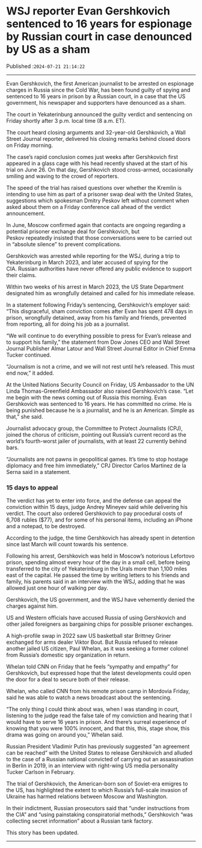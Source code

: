 # WSJ reporter Evan Gershkovich sentenced to 16 years for espionage by Russian court in case denounced by US as a sham

Published :`2024-07-21 21:14:22`

---

Evan Gershkovich, the first American journalist to be arrested on espionage charges in Russia since the Cold War, has been found guilty of spying and sentenced to 16 years in prison by a Russian court, in a case that the US government, his newspaper and supporters have denounced as a sham.

The court in Yekaterinburg announced the guilty verdict and sentencing on Friday shortly after 3 p.m. local time (8 a.m. ET).

The court heard closing arguments and 32-year-old Gershkovich, a Wall Street Journal reporter, delivered his closing remarks behind closed doors on Friday morning.

The case’s rapid conclusion comes just weeks after Gershkovich first appeared in a glass cage with his head recently shaved at the start of his trial on June 26. On that day, Gershkovich stood cross-armed, occasionally smiling and waving to the crowd of reporters.

The speed of the trial has raised questions over whether the Kremlin is intending to use him as part of a prisoner swap deal with the United States, suggestions which spokesman Dmitry Peskov left without comment when asked about them on a Friday conference call ahead of the verdict announcement.

In June, Moscow confirmed again that contacts are ongoing regarding a potential prisoner exchange deal for Gershkovich, but Peskov repeatedly insisted that those conversations were to be carried out in “absolute silence” to prevent complications.

Gershkovich was arrested while reporting for the WSJ, during a trip to Yekaterinburg in March 2023, and later accused of spying for the CIA. Russian authorities have never offered any public evidence to support their claims.

Within two weeks of his arrest in March 2023, the US State Department designated him as wrongfully detained and called for his immediate release.

In a statement following Friday’s sentencing, Gershkovich’s employer said: “This disgraceful, sham conviction comes after Evan has spent 478 days in prison, wrongfully detained, away from his family and friends, prevented from reporting, all for doing his job as a journalist.

“We will continue to do everything possible to press for Evan’s release and to support his family,” the statement from Dow Jones CEO and Wall Street Journal Publisher Almar Latour and Wall Street Journal Editor in Chief Emma Tucker continued.

“Journalism is not a crime, and we will not rest until he’s released. This must end now,” it added.

At the United Nations Security Council on Friday, US Ambassador to the UN Linda Thomas-Greenfield Ambassador also raised Gershkovich’s case. “Let me begin with the news coming out of Russia this morning. Evan Gershkovich was sentenced to 16 years. He has committed no crime. He is being punished because he is a journalist, and he is an American. Simple as that,” she said.

Journalist advocacy group, the Committee to Protect Journalists (CPJ), joined the chorus of criticism, pointing out Russia’s current record as the world’s fourth-worst jailer of journalists, with at least 22 currently behind bars.

“Journalists are not pawns in geopolitical games. It’s time to stop hostage diplomacy and free him immediately,” CPJ Director Carlos Martinez de la Serna said in a statement.

### 15 days to appeal

The verdict has yet to enter into force, and the defense can appeal the conviction within 15 days, judge Andrey Mineyev said while delivering his verdict. The court also ordered Gershkovich to pay procedural costs of 6,708 rubles ($77), and for some of his personal items, including an iPhone and a notepad, to be destroyed.

According to the judge, the time Gershkovich has already spent in detention since last March will count towards his sentence.

Following his arrest, Gershkovich was held in Moscow’s notorious Lefortovo prison, spending almost every hour of the day in a small cell, before being transferred to the city of Yekaterinburg in the Urals more than 1,100 miles east of the capital. He passed the time by writing letters to his friends and family, his parents said in an interview with the WSJ, adding that he was allowed just one hour of walking per day.

Gershkovich, the US government, and the WSJ have vehemently denied the charges against him.

US and Western officials have accused Russia of using Gershkovich and other jailed foreigners as bargaining chips for possible prisoner exchanges.

A high-profile swap in 2022 saw US basketball star Brittney Griner exchanged for arms dealer Viktor Bout. But Russia refused to release another jailed US citizen, Paul Whelan, as it was seeking a former colonel from Russia’s domestic spy organization in return.

Whelan told CNN on Friday that he feels “sympathy and empathy” for Gershkovich, but expressed hope that the latest developments could open the door for a deal to secure both of their release.

Whelan, who called CNN from his remote prison camp in Mordovia Friday, said he was able to watch a news broadcast about the sentencing.

“The only thing I could think about was, when I was standing in court, listening to the judge read the false tale of my conviction and hearing that I would have to serve 16 years in prison. And there’s surreal experience of knowing that you were 100% innocent, and that this, this, stage show, this drama was going on around you,” Whelan said.

Russian President Vladimir Putin has previously suggested “an agreement can be reached” with the United States to release Gershkovich and alluded to the case of a Russian national convicted of carrying out an assassination in Berlin in 2019, in an interview with right-wing US media personality Tucker Carlson in February.

The trial of Gershkovich, the American-born son of Soviet-era emigres to the US, has highlighted the extent to which Russia’s full-scale invasion of Ukraine has harmed relations between Moscow and Washington.

In their indictment, Russian prosecutors said that “under instructions from the CIA” and “using painstaking conspiratorial methods,” Gershkovich “was collecting secret information” about a Russian tank factory.

This story has been updated.

---

